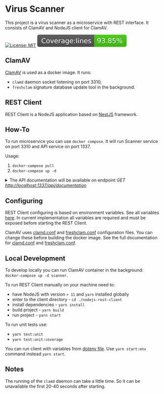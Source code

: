 # Virus Scanner

This project is a virus scanner as a microservice with REST interface. It consists of ClamAV and NodeJS client for ClamAV.

[![License: MIT](https://img.shields.io/badge/License-MIT-brightgreen.svg)](./LICENSE)
![](./nodejs-rest-client/badges/badge-lines.svg)

## ClamAV

[ClamAV](https://www.clamav.net/) is used as a docker image. It runs:
* `clamd` daemon socket listening on port 3310;
* `freshclam` signature database update tool in the background.

## REST Client

REST Client is a NodeJS application based on [NestJS](https://nestjs.com/) framework. 

## How-To

To run microservice you can use `docker compose`. It will run Scanner service on port 3310 and API service on port 1337.

Usage: 

1. `docker-compose pull`
2. `docker-compose up -d`

<details>
  <summary>
    The API documentation will be available on endpoint <i>GET <a target="_blank" rel="noopener noreferrer" href="http://localhost:1337/api/documentation">http://localhost:1337/api/documentation</a></i>
    
  </summary>
  
  </br>
  
  ![API documentation](./assets/readme.api-documentation.png)
  
</details>


## Configuring

REST Client configuring is based on environment variables. See all variables [here](nodejs-rest-client/env/.env). In current implementation all variables are required and must be exposed before starting the REST Client.

ClamAV uses [clamd.conf](scanner/clamav/docker/clamd.conf) and [freshclam.conf](scanner/clamav/docker/freshclam.conf) configuration files. You can change these before building the docker image. See the full documentation for [clamd.conf](https://linux.die.net/man/5/clamd.conf) and [freshclam.conf](https://linux.die.net/man/5/freshclam.conf).

## Local Development

To develop locally you can run ClamAV container in the background: `docker-compose up -d scanner`.

To run REST Client manually on your machine need to:
* have NodeJS with version `> 11` and `yarn` installed globally
* enter to the client directory - `cd ./nodejs-rest-client`
* install dependencies - `yarn install`
* build project - `yarn build`
* run project - `yarn start`

To run unit tests use:
* `yarn test:unit`
* `yarn test:unit:coverage`

You can run client with variables from [dotenv file](nodejs-rest-client/env/.env). Use `yarn start:env` command instead `yarn start`.

## Notes

The running of the `clamd` daemon can take a little time. So it can be unavailable the first 20-40 seconds after starting.